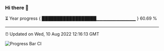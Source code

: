 ### Hi there 👋

⏳ Year progress { ██████████████████▁▁▁▁▁▁▁▁▁▁▁▁ } 60.69 %

---

⏰ Updated on Wed, 10 Aug 2022 12:16:13 GMT

![Progress Bar CI](https://github.com/Shyam-Makwana/GitHub-Actions-Demo/workflows/Progress%20Bar%20CI/badge.svg)
